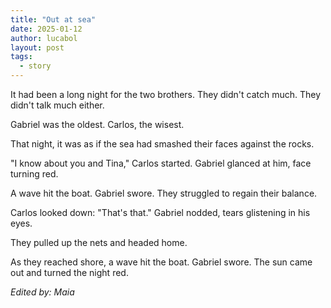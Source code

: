 ```yaml
---
title: "Out at sea"
date: 2025-01-12
author: lucabol
layout: post
tags:
  - story
---
```

It had been a long night for the two brothers. They didn't catch much. They didn't talk much either.

Gabriel was the oldest. Carlos, the wisest. 

That night, it was as if the sea had smashed their faces against the rocks.

"I know about you and Tina," Carlos started. Gabriel glanced at him, face turning red.

A wave hit the boat. Gabriel swore. They struggled to regain their balance.

Carlos looked down: "That's that." Gabriel nodded, tears glistening in his eyes.

They pulled up the nets and headed home.

As they reached shore, a wave hit the boat. Gabriel swore. The sun came out and turned the night red.

*Edited by: Maia*